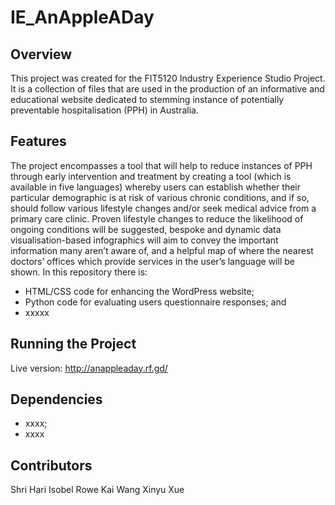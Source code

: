 # IE_AnAppleADay

## Overview
This project was created for the FIT5120 Industry Experience Studio Project. It is a collection of files that are used in the production of an informative and educational website dedicated to stemming instance of potentially preventable hospitalisation (PPH) in Australia. 

## Features
The project encompasses a tool that will help to reduce instances of PPH through early intervention and treatment by creating a tool (which is available in five languages) whereby users can establish whether their particular demographic is at risk of various chronic conditions, and if so, should follow various lifestyle changes and/or seek medical advice from a primary care clinic. Proven lifestyle changes to reduce the likelihood of ongoing conditions will be suggested, bespoke and dynamic data visualisation-based infographics will aim to convey the important information many aren’t aware of, and a helpful map of where the nearest doctors’ offices which provide services in the user’s language will be shown. 
In this repository there is:
* HTML/CSS code for enhancing the WordPress website;
* Python code for evaluating users questionnaire responses; and
* xxxxx

## Running the Project
Live version: http://anappleaday.rf.gd/

## Dependencies
* xxxx;
* xxxx

## Contributors
Shri Hari
Isobel Rowe
Kai Wang
Xinyu Xue
